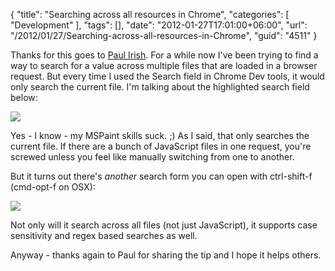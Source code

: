 {
	"title": "Searching across all resources in Chrome",
	"categories": [
		"Development"
	],
	"tags": [],
	"date": "2012-01-27T17:01:00+06:00",
	"url": "/2012/01/27/Searching-across-all-resources-in-Chrome",
	"guid": "4511"
}

Thanks for this goes to <a href="http://paulirish.com/">Paul Irish</a>. For a while now I've been trying to find a way to search for a value across multiple files that are loaded in a browser request. But every time I used the Search field in Chrome Dev tools, it would only search the current file. I'm talking about the highlighted search field below:


<img src="http://static.raymondcamden.com/images/ScreenClip19.png" />

Yes - I know - my MSPaint skills suck. ;) As I said, that only searches the current file. If there are a bunch of JavaScript files in one request, you're screwed unless you feel like manually switching from one to another.

But it turns out there's <i>another</i> search form you can open with ctrl-shift-f (cmd-opt-f on OSX):

<img src="http://static.raymondcamden.com/images/ScreenClip20.png" />

Not only will it search across all files (not just JavaScript), it supports case sensitivity and regex based searches as well. 

Anyway - thanks again to Paul for sharing the tip and I hope it helps others.